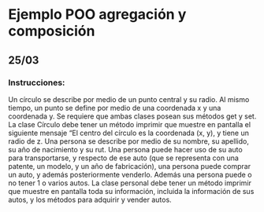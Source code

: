 # Ejemplo POO agregación y composición
## 25/03
### Instrucciones:
Un círculo se describe por medio de un punto central y su radio. Al mismo tiempo, un punto se define por medio de una coordenada x y una coordenada y. Se requiere que ambas clases posean sus métodos get y set. La clase Círculo debe tener un método imprimir que muestre en pantalla el siguiente mensaje “El centro del círculo es la coordenada (x, y), y tiene un radio de z.
Una persona se describe por medio de su nombre, su apellido, su año de nacimiento y su rut. Una persona puede hacer uso de su auto para transportarse, y respecto de ese auto (que se representa con una patente, un modelo, y un año de fabricación), una persona puede comprar un auto, y además posteriormente venderlo. Además una persona puede o no tener 1 o varios autos. La clase personal debe tener un método imprimir que muestre en pantalla toda su información, incluida la información de sus autos, y los métodos para adquirir y vender autos.

